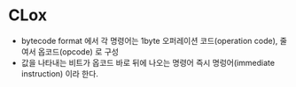 # CLox

- bytecode format 에서 각 명령어는 1byte 오퍼레이션 코드(operation code), 줄여서 옵코드(opcode) 로 구성
- 값을 나타내는 비트가 옵코드 바로 뒤에 나오는 명령어 즉시 명렁어(immediate instruction) 이라 한다.
